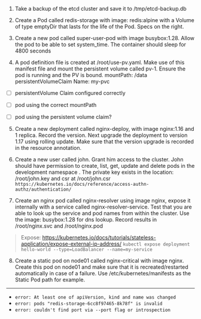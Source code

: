 
1. Take a backup of the etcd cluster and save it to /tmp/etcd-backup.db

2. Create a Pod called redis-storage with image: redis:alpine with a Volume of type emptyDir that lasts for the life of the Pod. Specs on the right.

3. Create a new pod called super-user-pod with image busybox:1.28. Allow the pod to be able to set system_time. The container should sleep for 4800 seconds

4. A pod definition file is created at /root/use-pv.yaml. Make use of this manifest file and mount the persistent volume called pv-1. Ensure the pod is running and the PV is bound.
mountPath: /data persistentVolumeClaim Name: my-pvc

- [ ] persistentVolume Claim configured correctly

- [ ] pod using the correct mountPath

- [ ] pod using the persistent volume claim?


5. Create a new deployment called nginx-deploy, with image nginx:1.16 and 1 replica. Record the version. Next upgrade the deployment to version 1.17 using rolling update. Make sure that the version upgrade is recorded in the resource annotation.

6. Create a new user called john. Grant him access to the cluster. John should have permission to create, list, get, update and delete pods in the development namespace . The private key exists in the location: /root/john.key and csr at /root/john.csr
`https://kubernetes.io/docs/reference/access-authn-authz/authentication/`

7. Create an nginx pod called nginx-resolver using image nginx, expose it internally with a service called nginx-resolver-service. Test that you are able to look up the service and pod names from within the cluster. Use the image: busybox:1.28 for dns lookup. Record results in /root/nginx.svc and /root/nginx.pod

 > Expose: https://kubernetes.io/docs/tutorials/stateless-application/expose-external-ip-address/
 > `kubectl expose deployment hello-world --type=LoadBalancer --name=my-service`

8. Create a static pod on node01 called nginx-critical with image nginx. Create this pod on node01 and make sure that it is recreated/restarted automatically in case of a failure. 
Use /etc/kubernetes/manifests as the Static Pod path for example.

---------------

- `error: At least one of apiVersion, kind and name was changed`
- `error: pods "redis-storage-6cc8f97465-8k78f" is invalid`
- `error: couldn't find port via --port flag or introspection`

